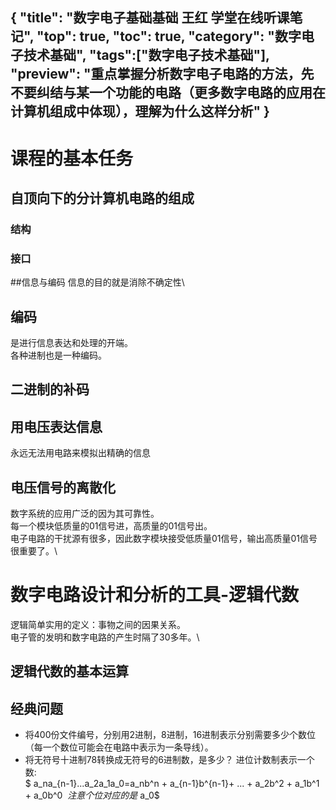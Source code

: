 {
"title": "数字电子基础基础 王红 学堂在线听课笔记",
"top": true,
"toc": true,
"category": "数字电子技术基础",
"tags":["数字电子技术基础"],
"preview": "重点掌握分析数字电子电路的方法，先不要纠结与某一个功能的电路（更多数字电路的应用在计算机组成中体现），理解为什么这样分析"
}
---
# 课程的基本任务
## 自顶向下的分计算机电路的组成
### 结构
### 接口
##信息与编码
信息的目的就是消除不确定性\
## 编码
是进行信息表达和处理的开端。\
各种进制也是一种编码。
##  二进制的补码
## 用电压表达信息
永远无法用电路来模拟出精确的信息
## 电压信号的离散化
数字系统的应用广泛的因为其可靠性。\
每一个模块低质量的01信号进，高质量的01信号出。\
电子电路的干扰源有很多，因此数字模块接受低质量01信号，输出高质量01信号很重要了。\
# 数字电路设计和分析的工具-逻辑代数
逻辑简单实用的定义：事物之间的因果关系。\
电子管的发明和数字电路的产生时隔了30多年。\
## 逻辑代数的基本运算
## 经典问题
- 将400份文件编号，分别用2进制，8进制，16进制表示分别需要多少个数位（每一个数位可能会在电路中表示为一条导线）。
- 将无符号十进制78转换成无符号的6进制数，是多少？
进位计数制表示一个数:\
$ a_na_{n-1}...a_2a_1a_0=a_nb^n + a_{n-1}b^{n-1}+ ... + a_2b^2 + a_1b^1 + a_0b^0 $\
注意个位对应的是$ a_0$
